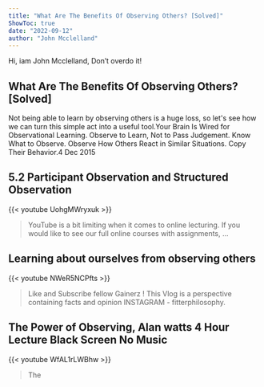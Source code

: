 ```yaml
---
title: "What Are The Benefits Of Observing Others? [Solved]"
ShowToc: true 
date: "2022-09-12"
author: "John Mcclelland" 
---
```


Hi, iam John Mcclelland, Don’t overdo it!
## What Are The Benefits Of Observing Others? [Solved]
Not being able to learn by observing others is a huge loss, so let's see how we can turn this simple act into a useful tool.Your Brain Is Wired for Observational Learning. 
 Observe to Learn, Not to Pass Judgement. 
 Know What to Observe. 
 Observe How Others React in Similar Situations. 
 Copy Their Behavior.4 Dec 2015

## 5.2 Participant Observation and Structured Observation
{{< youtube UohgMWryxuk >}}
>YouTube is a bit limiting when it comes to online lecturing. If you would like to see our full online courses with assignments, ...

## Learning about ourselves from observing others
{{< youtube NWeR5NCPfts >}}
>Like and Subscribe fellow Gainerz ! This Vlog is a perspective containing facts and opinion INSTAGRAM - fitterphilosophy.

## The Power of Observing, Alan watts  4 Hour Lecture   Black Screen   No Music
{{< youtube WfAL1rLWBhw >}}
>The 


